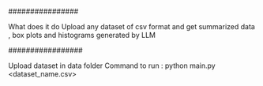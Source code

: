 ################

What does it do
Upload any dataset of csv format and get summarized data , box plots and histograms generated by LLM

#################

Upload dataset in data folder
Command to run  : python main.py <dataset_name.csv>

